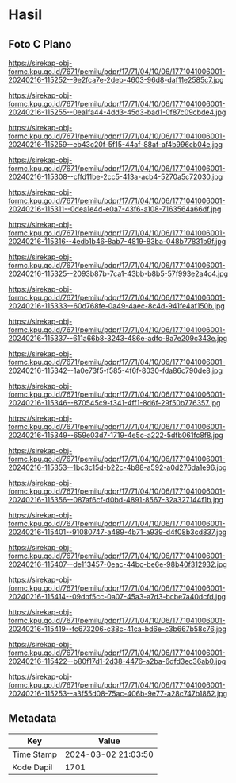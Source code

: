 # Hasil

## Foto C Plano

https://sirekap-obj-formc.kpu.go.id/7671/pemilu/pdpr/17/71/04/10/06/1771041006001-20240216-115252--9e2fca7e-2deb-4603-96d8-daf11e2585c7.jpg

https://sirekap-obj-formc.kpu.go.id/7671/pemilu/pdpr/17/71/04/10/06/1771041006001-20240216-115255--0ea1fa44-4dd3-45d3-bad1-0f87c09cbde4.jpg

https://sirekap-obj-formc.kpu.go.id/7671/pemilu/pdpr/17/71/04/10/06/1771041006001-20240216-115259--eb43c20f-5f15-44af-88af-af4b996cb04e.jpg

https://sirekap-obj-formc.kpu.go.id/7671/pemilu/pdpr/17/71/04/10/06/1771041006001-20240216-115308--cffd11be-2cc5-413a-acb4-5270a5c72030.jpg

https://sirekap-obj-formc.kpu.go.id/7671/pemilu/pdpr/17/71/04/10/06/1771041006001-20240216-115311--0dea1e4d-e0a7-43f6-a108-7163564a66df.jpg

https://sirekap-obj-formc.kpu.go.id/7671/pemilu/pdpr/17/71/04/10/06/1771041006001-20240216-115316--4edb1b46-8ab7-4819-83ba-048b77831b9f.jpg

https://sirekap-obj-formc.kpu.go.id/7671/pemilu/pdpr/17/71/04/10/06/1771041006001-20240216-115325--2093b87b-7ca1-43bb-b8b5-57f993e2a4c4.jpg

https://sirekap-obj-formc.kpu.go.id/7671/pemilu/pdpr/17/71/04/10/06/1771041006001-20240216-115333--60d768fe-0a49-4aec-8c4d-941fe4af150b.jpg

https://sirekap-obj-formc.kpu.go.id/7671/pemilu/pdpr/17/71/04/10/06/1771041006001-20240216-115337--611a66b8-3243-486e-adfc-8a7e209c343e.jpg

https://sirekap-obj-formc.kpu.go.id/7671/pemilu/pdpr/17/71/04/10/06/1771041006001-20240216-115342--1a0e73f5-f585-4f6f-8030-fda86c790de8.jpg

https://sirekap-obj-formc.kpu.go.id/7671/pemilu/pdpr/17/71/04/10/06/1771041006001-20240216-115346--870545c9-f341-4ff1-8d6f-29f50b776357.jpg

https://sirekap-obj-formc.kpu.go.id/7671/pemilu/pdpr/17/71/04/10/06/1771041006001-20240216-115349--659e03d7-1719-4e5c-a222-5dfb061fc8f8.jpg

https://sirekap-obj-formc.kpu.go.id/7671/pemilu/pdpr/17/71/04/10/06/1771041006001-20240216-115353--1bc3c15d-b22c-4b88-a592-a0d276da1e96.jpg

https://sirekap-obj-formc.kpu.go.id/7671/pemilu/pdpr/17/71/04/10/06/1771041006001-20240216-115356--087af6cf-d0bd-4891-8567-32a327144f1b.jpg

https://sirekap-obj-formc.kpu.go.id/7671/pemilu/pdpr/17/71/04/10/06/1771041006001-20240216-115401--91080747-a489-4b71-a939-d4f08b3cd837.jpg

https://sirekap-obj-formc.kpu.go.id/7671/pemilu/pdpr/17/71/04/10/06/1771041006001-20240216-115407--de113457-0eac-44bc-be6e-98b40f312932.jpg

https://sirekap-obj-formc.kpu.go.id/7671/pemilu/pdpr/17/71/04/10/06/1771041006001-20240216-115414--09dbf5cc-0a07-45a3-a7d3-bcbe7a40dcfd.jpg

https://sirekap-obj-formc.kpu.go.id/7671/pemilu/pdpr/17/71/04/10/06/1771041006001-20240216-115419--fc673206-c38c-41ca-bd6e-c3b667b58c76.jpg

https://sirekap-obj-formc.kpu.go.id/7671/pemilu/pdpr/17/71/04/10/06/1771041006001-20240216-115422--b80f17d1-2d38-4476-a2ba-6dfd3ec36ab0.jpg

https://sirekap-obj-formc.kpu.go.id/7671/pemilu/pdpr/17/71/04/10/06/1771041006001-20240216-115253--a3f55d08-75ac-406b-9e77-a28c747b1862.jpg


## Metadata

| Key        | Value               |
| ---------- | ------------------- |
| Time Stamp | 2024-03-02 21:03:50 |
| Kode Dapil | 1701                |




